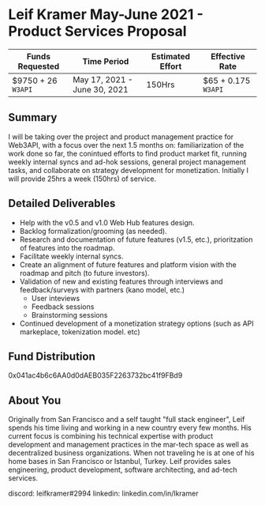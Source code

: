# Leif Kramer May-June 2021 - Product Services Proposal

| Funds Requested | Time Period | Estimated Effort | Effective Rate |
|-|-|-|-|
| $9750 + 26 `W3API` |May 17, 2021 - June 30, 2021  | 150Hrs | $65 + 0.175 `W3API` |

## Summary

I will be taking over the project and product management practice for Web3API, with a focus over the next 1.5 months on: familiarization of the work done so far, the conintued efforts to find product market fit, running weekly internal syncs and ad-hok sessions, general project management tasks, and collaborate on strategy development for monetization. Initially I will provide 25hrs a week (150hrs) of service.

## Detailed Deliverables

* Help with the v0.5 and v1.0 Web Hub features design.
* Backlog formalization/grooming (as needed).
* Research and documentation of future features (v1.5, etc.), prioritzation of features into the roadmap.
* Facilitate weekly internal syncs.
* Create an alignment of future features and platform vision with the roadmap and pitch (to future investors).
* Validation of new and existing features through interviews and feedback/surveys with partners (kano model, etc.)
    * User inteviews
    * Feedback sessions
    * Brainstorming sessions
* Continued development of a monetization strategy options (such as API markeplace, tokenization model. etc)

## Fund Distribution

0x041ac4b6c6AA0d0dAEB035F2263732bc41f9FBd9

## About You

Originally from San Francisco and a self taught "full stack engineer", Leif spends his time living and working in a new country every few months. His current focus is combining his technical expertise with product development and management practices in the mar-tech space as well as decentralized business organizations. When not traveling he is at one of his home bases in  San Francisco or Istanbul, Turkey. Leif provides sales engineering, product development, software architecting, and ad-tech services.

discord: leifkramer#2994
linkedin: linkedin.com/in/lkramer


